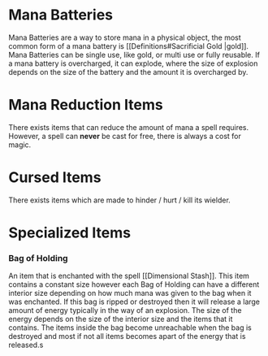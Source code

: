 # Mana Batteries 
Mana Batteries are a way to store mana in a physical object, the most common form of a mana battery is [[Definitions#Sacrificial Gold |gold]]. Mana Batteries can be single use, like gold, or multi  use or fully reusable. If a mana battery is overcharged, it can explode, where the size of explosion depends on the size of the battery and the amount it is overcharged by.

# Mana Reduction Items
There exists items that can reduce the amount of mana a spell requires. However, a spell can **never** be cast for free, there is always a cost for magic.

# Cursed Items

There exists items which are made to hinder / hurt / kill its wielder.  

# Specialized Items
### Bag of Holding
An item that is enchanted with the spell [[Dimensional Stash]]. This item contains a constant size however each Bag of Holding can have a different interior size depending on how much mana was given to the bag when it was enchanted. If this bag is ripped or destroyed then it will release a large amount of energy typically in the way of an explosion. The size of the energy depends on the size of the interior size and the items that it contains. The items inside the bag become unreachable when the bag is destroyed and most if not all items becomes apart of the energy that is released.s
